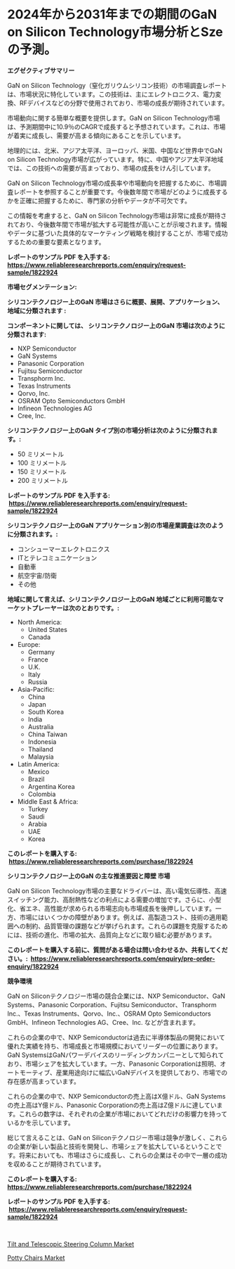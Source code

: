 <p><h1>2024年から2031年までの期間のGaN on Silicon Technology市場分析とSzeの予測。</h1></p><p><strong>エグゼクティブサマリー</strong></p>
<p><p>GaN on Silicon Technology（窒化ガリウムシリコン技術）の市場調査レポートは、市場状況に特化しています。この技術は、主にエレクトロニクス、電力変換、RFデバイスなどの分野で使用されており、市場の成長が期待されています。</p><p>市場動向に関する簡単な概要を提供します。GaN on Silicon Technology市場は、予測期間中に10.9％のCAGRで成長すると予想されています。これは、市場が着実に成長し、需要が高まる傾向にあることを示しています。</p><p>地理的には、北米、アジア太平洋、ヨーロッパ、米国、中国など世界中でGaN on Silicon Technology市場が広がっています。特に、中国やアジア太平洋地域では、この技術への需要が高まっており、市場の成長をけん引しています。</p><p>GaN on Silicon Technology市場の成長率や市場動向を把握するために、市場調査レポートを参照することが重要です。今後数年間で市場がどのように成長するかを正確に把握するために、専門家の分析やデータが不可欠です。</p><p>この情報を考慮すると、GaN on Silicon Technology市場は非常に成長が期待されており、今後数年間で市場が拡大する可能性が高いことが示唆されます。情報やデータに基づいた具体的なマーケティング戦略を検討することが、市場で成功するための重要な要素となります。</p></p>
<p><strong>レポートのサンプル PDF を入手する: <a href="https://www.reliableresearchreports.com/enquiry/request-sample/1822924">https://www.reliableresearchreports.com/enquiry/request-sample/1822924</a></strong></p>
<p><strong>市場セグメンテーション:</strong></p>
<p><strong> シリコンテクノロジー上のGaN 市場はさらに概要、展開、アプリケーション、地域に分類されます :</strong></p>
<p><strong>コンポーネントに関しては、 シリコンテクノロジー上のGaN 市場は次のように分類されます: &nbsp;</strong></p>
<p><ul><li>NXP Semiconductor</li><li>GaN Systems</li><li>Panasonic Corporation</li><li>Fujitsu Semiconductor</li><li>Transphorm Inc.</li><li>Texas Instruments</li><li>Qorvo, Inc.</li><li>OSRAM Opto Semiconductors GmbH</li><li>Infineon Technologies AG</li><li>Cree, Inc.</li></ul></p>
<p><strong> シリコンテクノロジー上のGaN タイプ別の市場分析は次のように分類されます。:</strong></p>
<p><ul><li>50 ミリメートル</li><li>100 ミリメートル</li><li>150 ミリメートル</li><li>200 ミリメートル</li></ul></p>
<p><strong>レポートのサンプル PDF を入手する: &nbsp;<a href="https://www.reliableresearchreports.com/enquiry/request-sample/1822924">https://www.reliableresearchreports.com/enquiry/request-sample/1822924</a></strong></p>
<p><strong> シリコンテクノロジー上のGaN アプリケーション別の市場産業調査は次のように分類されます。:</strong></p>
<p><ul><li>コンシューマーエレクトロニクス</li><li>ITとテレコミュニケーション</li><li>自動車</li><li>航空宇宙/防衛</li><li>その他</li></ul></p>
<p><strong>地域に関して言えば、シリコンテクノロジー上のGaN 地域ごとに利用可能なマーケットプレーヤーは次のとおりです。:</strong></p>
<p><ul>
    <li>
        North America:
        <ul>
            <li>United States</li>
            <li>Canada</li>
        </ul>
    </li>
    <li>
        Europe:
        <ul>
            <li>Germany</li>
            <li>France</li>
            <li>U.K.</li>
            <li>Italy</li>
            <li>Russia</li>
        </ul>
    </li>
    <li>
        Asia-Pacific:
        <ul>
            <li>China</li>
            <li>Japan</li>
            <li>South Korea</li>
            <li>India</li>
            <li>Australia</li>
            <li>China Taiwan</li>
            <li>Indonesia</li>
            <li>Thailand</li>
            <li>Malaysia</li>
        </ul>
    </li>
    <li>
        Latin America:
        <ul>
            <li>Mexico</li>
            <li>Brazil</li>
            <li>Argentina Korea</li>
            <li>Colombia</li>
        </ul>
    </li>
    <li>
        Middle East & Africa:
        <ul>
            <li>Turkey</li>
            <li>Saudi</li>
            <li>Arabia</li>
            <li>UAE</li>
            <li>Korea</li>
        </ul>
    </li>
    </ul></p>
<p><strong>このレポートを購入する: &nbsp;<a href="https://www.reliableresearchreports.com/purchase/1822924">https://www.reliableresearchreports.com/purchase/1822924</a></strong></p>
<p><strong>シリコンテクノロジー上のGaN の主な推進要因と障壁 市場</strong></p>
<p><p>GaN on Silicon Technology市場の主要なドライバーは、高い電気伝導性、高速スイッチング能力、高耐熱性などの利点による需要の増加です。さらに、小型化、省エネ、高性能が求められる市場志向も市場成長を後押ししています。一方、市場にはいくつかの障壁があります。例えば、高製造コスト、技術の適用範囲への制約、品質管理の課題などが挙げられます。これらの課題を克服するためには、技術の進化、市場の拡大、品質向上などに取り組む必要があります。</p></p>
<p><strong>このレポートを購入する前に、質問がある場合は問い合わせるか、共有してください。:&nbsp; <a href="https://www.reliableresearchreports.com/enquiry/pre-order-enquiry/1822924">https://www.reliableresearchreports.com/enquiry/pre-order-enquiry/1822924</a></strong></p>
<p><strong>競争環境</strong></p>
<p><p>GaN on Siliconテクノロジー市場の競合企業には、NXP Semiconductor、GaN Systems、Panasonic Corporation、Fujitsu Semiconductor、Transphorm Inc.、Texas Instruments、Qorvo、Inc.、OSRAM Opto Semiconductors GmbH、Infineon Technologies AG、Cree、Inc. などが含まれます。</p><p>これらの企業の中で、NXP Semiconductorは過去に半導体製品の開発において優れた実績を持ち、市場成長と市場規模においてリーダーの位置にあります。GaN SystemsはGaNパワーデバイスのリーディングカンパニーとして知られており、市場シェアを拡大しています。一方、Panasonic Corporationは照明、オートモーティブ、産業用途向けに幅広いGaNデバイスを提供しており、市場での存在感が高まっています。</p><p>これらの企業の中で、NXP Semiconductorの売上高はX億ドル、GaN Systemsの売上高はY億ドル、Panasonic Corporationの売上高はZ億ドルに達しています。これらの数字は、それぞれの企業が市場においてどれだけの影響力を持っているかを示しています。</p><p>総じて言えることは、GaN on Siliconテクノロジー市場は競争が激しく、これらの企業が新しい製品と技術を開発し、市場シェアを拡大しているということです。将来においても、市場はさらに成長し、これらの企業はその中で一層の成功を収めることが期待されています。</p></p>
<p><strong>このレポートを購入する: &nbsp; <a href="https://www.reliableresearchreports.com/purchase/1822924">https://www.reliableresearchreports.com/purchase/1822924</a></strong></p>
<p><strong>レポートのサンプル PDF を入手する: &nbsp;<a href="https://www.reliableresearchreports.com/enquiry/request-sample/1822924">https://www.reliableresearchreports.com/enquiry/request-sample/1822924</a></strong><strong></strong></p>
<p>&nbsp;</p>
<p><p><a href="https://summer-dogwood-3e9.notion.site/Tilt-and-Telescopic-Steering-Column-Market-Provides-Detailed-Segmentation-of-this-Market-based-on-Ty-96278299fc244519acecae847ee88138">Tilt and Telescopic Steering Column Market</a></p><p><a href="https://github.com/Sherrillcrooksxa8i18ucf2m/Market-Research-Report-List-1/blob/main/potty-chairs-market.md">Potty Chairs Market</a></p></p>